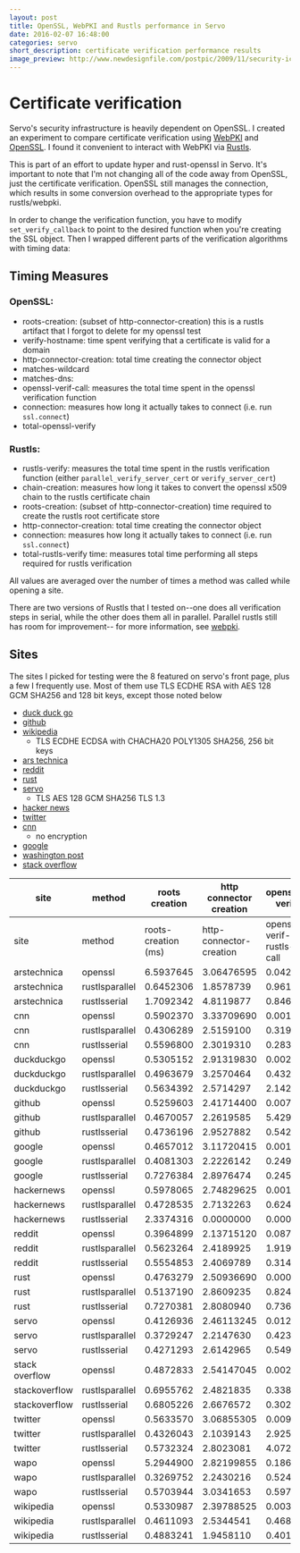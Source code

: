 ```yaml
---
layout: post
title: OpenSSL, WebPKI and Rustls performance in Servo 
date: 2016-02-07 16:48:00
categories: servo
short_description: certificate verification performance results
image_preview: http://www.newdesignfile.com/postpic/2009/11/security-icon_248072.png
---
```


# Certificate verification

Servo's security infrastructure is heavily dependent on OpenSSL. I created an experiment to compare certificate verification using [WebPKI](https://github.com/briansmith/webpki) and [OpenSSL](https://github.com/sfackler/rust-openssl/). I found it convenient to interact with WebPKI via [Rustls](https://github.com/ctz/rustls).

This is part of an effort to update hyper and rust-openssl in Servo. It's important to note that I'm not changing all of the code away from OpenSSL, just the certificate verification. OpenSSL still manages the connection, which results in some conversion overhead to the appropriate types for rustls/webpki.

In order to change the verification function, you have to modify `set_verify_callback` to point to the desired function when you're creating the SSL object. Then I wrapped different parts of the verification algorithms with timing data:

## Timing Measures

### OpenSSL:
* roots-creation: (subset of http-connector-creation) this is a rustls artifact that I forgot to delete for my openssl test
* verify-hostname: time spent verifying that a certificate is valid for a domain
* http-connector-creation: total time creating the connector object
* matches-wildcard
* matches-dns: 
* openssl-verif-call: measures the total time spent in the openssl verification function
* connection:  measures how long it actually takes to connect (i.e. run `ssl.connect`)
* total-openssl-verify

### Rustls:
* rustls-verify: measures the total time spent in the rustls verification function (either `parallel_verify_server_cert` or `verify_server_cert`)
* chain-creation: measures how long it takes to convert the openssl x509 chain to the rustls certificate chain
* roots-creation: (subset of http-connector-creation) time required to create the rustls root certificate store
* http-connector-creation: total time creating the connector object
* connection: measures how long it actually takes to connect (i.e. run `ssl.connect`)
* total-rustls-verify time: measures total time performing all steps required for rustls verification

All values are averaged over the number of times a method was called while opening a site.

There are two versions of Rustls that I tested on--one does all verification steps in serial, while the other does them all in parallel. Parallel rustls still has room for improvement-- for more information, see [webpki](https://github.com/briansmith/webpki/issues/37).

## Sites

The sites I picked for testing were the 8 featured on servo's front page, plus a few I frequently use. Most of them use TLS ECDHE RSA with AES 128 GCM SHA256 and 128 bit keys, except those noted below

* [duck duck go](https://duckduckgo.com)
* [github](https://github.com)
* [wikipedia](https://wikipedia.com)
  * TLS ECDHE ECDSA with CHACHA20 POLY1305 SHA256, 256 bit keys
* [ars technica](https://arstechnica.com/)
* [reddit](https://reddit.com)
* [rust](https://rustlang.org)
* [servo](https://servo.org)
  * TLS AES 128 GCM SHA256 TLS 1.3
* [hacker news](https://news.ycombinator.com/)
* [twitter](https://twitter.com)
* [cnn](https://cnn.com)
  * no encryption
* [google](https://google.co.uk)
* [washington post](https://washingtonpost.com)
* [stack overflow](https://stackoverflow.com)

site | method | roots creation | http connector creation | openssl/rustls verify call | total verification time | total connection time
--------------------|--------|-------|------|------|-------|------
site | method | roots-creation (ms) | http-connector-creation | openssl-verif-call/ rustls-verif-call | connection | total-openssl-verify total-rustls-verify
arstechnica | openssl | 6.5937645 | 3.06476595 | 0.04212679 | 7.63642713 | 0.11863110
arstechnica | rustlsparallel | 0.6452306 | 1.8578739 | 0.9613585 | 10.6051663 | 0.9679321
arstechnica | rustlsserial | 1.7092342 | 4.8119877 | 0.8465297 | 17.3814024 | 0.8523814
cnn | openssl | 0.5902370 | 3.33709690 | 0.00156567 | 5.87286853 | 0.00410566
cnn | rustlsparallel | 0.4306289 | 2.5159100 | 0.3190672 | 9.7441715 | 0.3259468
cnn | rustlsserial | 0.5596800 | 2.3019310 | 0.2837703 | 6.2241893 | 0.2915407
duckduckgo | openssl | 0.5305152 | 2.91319830 | 0.00221078 | 7.69686665 | 0.00550160
duckduckgo | rustlsparallel | 0.4963679 | 3.2570464 | 0.4329721 | 6.4144129 | 0.4383328
duckduckgo | rustlsserial | 0.5634392 | 2.5714297 | 2.1426261 | 5.4416704 | 0.2206577
github | openssl | 0.5259603 | 2.41714400 | 0.00726623 | 10.90148742 | 0.01794724
github | rustlsparallel | 0.4670057 | 2.2619585 | 5.4297168 | 14.1635926 | 5.4348146
github | rustlsserial | 0.4736196 | 2.9527882 | 0.5425635 | 20.3668883 | 0.5584827
google | openssl | 0.4657012 | 3.11720415 | 0.00158668 | 5.99938325 | 0.00500675
google | rustlsparallel | 0.4081303 | 2.2226142 | 0.2490465 | 4.9481365 | 0.2554819
google | rustlsserial | 0.7276384 | 2.8976474 | 0.2454053 | 4.8469683 | 0.2522257
hackernews | openssl | 0.5978065 | 2.74829625 | 0.00170511 | 4.20313573 | 0.00576318
hackernews | rustlsparallel | 0.4728535 | 2.7132263 | 0.6241498 | 4.1972928 | 0.6394845
hackernews | rustlsserial | 2.3374316 | 0.0000000 | 0.0000000 | 0.4007136 | 0.0000000
reddit | openssl | 0.3964899 | 2.13715120 | 0.08706821 | 7.40169574 | 0.21397945
reddit | rustlsparallel | 0.5623264 | 2.4189925 | 1.9196810 | 7.1750911 | 1.9263490
reddit | rustlsserial | 0.5554853 | 2.4069789 | 0.3140017 | 5.6085587 | 0.3186888
rust | openssl | 0.4763279 | 2.50936690 | 0.00071792 | 5.00488759 | 0.00246496
rust | rustlsparallel | 0.5137190 | 2.8609235 | 0.8248997 | 6.2613387 | 0.8308361
rust | rustlsserial | 0.7270381 | 2.8080940 | 0.7364159 | 5.9658525 | 0.7529244
servo | openssl | 0.4126936 | 2.46113245 | 0.01265213 | 3.54343740 | 0.04969500
servo | rustlsparallel | 0.3729247 | 2.2147630 | 0.4230856 | 4.2786723 | 0.4297226
servo | rustlsserial | 0.4271293 | 2.6142965 | 0.5498572 | 5.1212375 | 0.5624017
stack overflow | openssl | 0.4872833 | 2.54147045 | 0.00214393 | 6.69359618 | 0.00602048
stackoverflow | rustlsparallel | 0.6955762 | 2.4821835 | 0.3383331 | 4.6982153 | 0.3459493
stackoverflow | rustlsserial | 0.6805226 | 2.6676572 | 0.3023453 | 5.4262767 | 0.3090781
twitter | openssl | 0.5633570 | 3.06855305 | 0.00996953 | 25.13172682 | 0.02554954
twitter | rustlsparallel | 0.4326043 | 2.1039143 | 2.9250449 | 16.1298042 | 2.9300035
twitter | rustlsserial | 0.5732324 | 2.8023081 | 4.0729707 | 14.1060498 | 4.0807530
wapo | openssl | 5.2944900 | 2.82199855 | 0.18614084 | 8.39432315 | 0.63647240
wapo | rustlsparallel | 0.3269752 | 2.2430216 | 0.5247874 | 6.2113378 | 0.5317807
wapo | rustlsserial | 0.5703944 | 3.0341653 | 0.5972499 | 7.0022414 | 0.6031256
wikipedia | openssl | 0.5330987 | 2.39788525 | 0.00302343 | 5.13799420 | 0.00806534
wikipedia | rustlsparallel | 0.4611093 | 2.5344541 | 0.4680453 | 4.9266177 | 0.4759743
wikipedia | rustlsserial | 0.4883241 | 1.9458110 | 0.4012761 | 4.9726309 | 0.4095681

